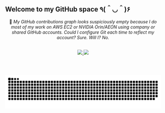 ## Welcome to my GitHub space ٩(＾◡＾)۶

<div align="center">

🫣 *My GitHub contributions graph looks suspiciously empty because I do most of my work on AWS EC2 or NVIDIA Orin/AEON using company or shared GitHub accounts. Could I configure Git each time to reflect my account? Sure. Will I? No.*

<br>

<a href="mailto:salem.iness00@gmail.com">
  <img src="https://img.shields.io/badge/-Gmail-%23333?style=for-the-badge&logo=gmail&logoColor=white" target="_blank">
</a>
<a href="https://www.linkedin.com/in/salem-iness/" target="_blank">
  <img src="https://img.shields.io/badge/-LinkedIn-%230077B5?style=for-the-badge&logo=linkedin&logoColor=white" target="_blank">
</a>

<br><br>

<img src="https://raw.githubusercontent.com/Platane/snk/output/github-contribution-grid-snake.svg">

</div>
